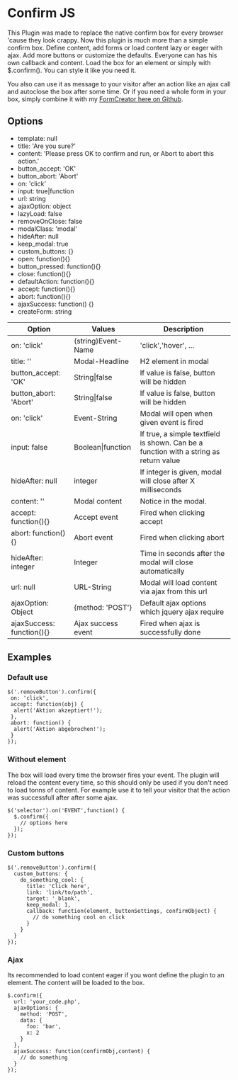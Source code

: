# Confirm JS

This Plugin was made to replace the native confirm box for every browser 'cause they look crappy. Now this plugin is much more than a simple confirm box. Define content, add forms or load content lazy or eager with ajax. Add more buttons or customize the defaults. Everyone can has his own callback and content. Load the box for an element or simply with $.confirm(). You can style it like you need it.

You also can use it as message to your visitor after an action like an ajax call and autoclose the box after some time. Or if you need a whole form in your box, simply combine it with my [FormCreator here on Github](https://github.com/Sioweb/jquery.createForm.js).

## Options

- template: null
- title: 'Are you sure?'
- content: 'Please press OK to confirm and run, or Abort to abort this action.'
- button_accept: 'OK'
- button_abort: 'Abort'
- on: 'click'
- input: true|function
- url: string
- ajaxOption: object
- lazyLoad: false
- removeOnClose: false
- modalClass: 'modal'
- hideAfter: null
- keep_modal: true
- custom_buttons: {}
- open: function(){}
- button_pressed: function(){}
- close: function(){}
- defaultAction: function(){}
- accept: function(){}
- abort: function(){}
- ajaxSuccess: function() {}
- createForm: string


<table width="100%">
	<thead>
		<tr>
			<th>Option</th><th>Values</th><th>Description</th>
		</tr>
	</thead>
	<tbody>
		<tr>
			<td>on: 'click'</td>
			<td>(string)Event-Name</td>
			<td>'click','hover', ...</td>
		</tr>
		<tr>
			<td>title: ''</td>
			<td>Modal-Headline</td>
			<td>H2 element in modal</td>
		</tr>
		<tr>
			<td>button_accept: 'OK'</td>
			<td>String|false</td>
			<td>If value is false, button will be hidden</td>
		</tr>
		<tr>
			<td>button_abort: 'Abort'</td>
			<td>String|false</td>
			<td>If value is false, button will be hidden</td>
		</tr>
		<tr>
			<td>on: 'click'</td>
			<td>Event-String</td>
			<td>Modal will open when given event is fired</td>
		</tr>
		<tr>
			<td>input: false</td>
			<td>Boolean|function</td>
			<td>If true, a simple textfield is shown. Can be a function with a string as return value</td>
		</tr>
		<tr>
			<td>hideAfter: null</td>
			<td>integer</td>
			<td>If integer is given, modal will close after X milliseconds</td>
		</tr>
		<tr>
			<td>content: ''</td>
			<td>Modal content</td>
			<td>Notice in the modal.</td>
		</tr>
		<tr>
			<td>accept: function(){}</td>
			<td>Accept event</td>
			<td>Fired when clicking accept</td>
		</tr>
		<tr>
			<td>abort: function(){}</td>
			<td>Abort event</td>
			<td>Fired when clicking abort</td>
		</tr>
		<tr>
			<td>hideAfter: integer</td>
			<td>Integer</td>
			<td>Time in seconds after the modal will close automatically</td>
		</tr>
		<tr>
			<td>url: null</td>
			<td>URL-String</td>
			<td>Modal will load content via ajax from this url</td>
		</tr>
		<tr>
			<td>ajaxOption: Object</td>
			<td>{method: 'POST'}</td>
			<td>Default ajax options which jquery ajax require</td>
		</tr>
		<tr>
			<td>ajaxSuccess: function(){}</td>
			<td>Ajax success event</td>
			<td>Fired when ajax is successfully done</td>
		</tr>
	</tbody>
</table>
 
## Examples

### Default use

```
$('.removeButton').confirm({
 on: 'click',
 accept: function(obj) {
  alert('Aktion akzeptiert!');
 },
 abort: function() {
  alert('Aktion abgebrochen!');
 }
});
```

### Without element

The box will load every time the browser fires your event. The plugin will reload the content every time, so this should only be used if you don't need to load tonns of content. For example use it to tell your visitor that the action was successfull after after some ajax.

```
$('selector').on('EVENT',function() {
  $.confirm({
    // options here
  });
});
```

### Custom buttons

```
$('.removeButton').confirm({
  custom_buttons: {
    do_something_cool: {
      title: 'Click here',
      link: 'link/to/path',
      target: '_blank',
      keep_modal: 1,
      callback: function(element, buttonSettings, confirmObject) {
      	// do something cool on click
      }
    }
  }
});
```

### Ajax

Its recommended to load content eager if you wont define the plugin to an element. The content will be loaded to the box.

```
$.confirm({
  url: 'your_code.php',
  ajaxOptions: {
    method: 'POST',
    data: {
      foo: 'bar',
      x: 2
    }
  },
  ajaxSuccess: function(confirmObj,content) {
    // do something
  }
});
``` 
